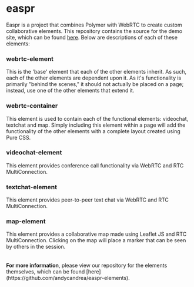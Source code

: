 easpr
=====

Easpr is a project that combines Polymer with WebRTC to create custom collaborative elements. This repository contains the source for the demo site, which can be found [here](http://cs.unc.edu/~ssmith96/easpr/index.html). Below are descriptions of each of these elements:

<h3>webrtc-element</h3>
This is the 'base' element that each of the other elements inherit. As such, each of the other elements are dependent upon it. As it's functionality is primarily "behind the scenes," it should not actually be placed on a page; instead, use one of the other elements that extend it.

<h3>webrtc-container</h3>
This element is used to contain each of the functional elements: videochat, textchat and map. Simply including this element within a page will add the functionality of the other elements with a complete layout created using Pure CSS.

<h3>videochat-element</h3>
This element provides conference call functionality via WebRTC and RTC MultiConnection.

<h3>textchat-element</h3>
This element provides peer-to-peer text chat via WebRTC and RTC MultiConnection.

<h3>map-element</h3>
This element provides a collaborative map made using Leaflet JS and RTC MultiConnection. Clicking on the map will place a marker that can be seen by others in the session.
<br><br><br>
<b>For more information</b>, please view our repository for the elements themselves, which can be found [here](https://github.com/andycandrea/easpr-elements).
